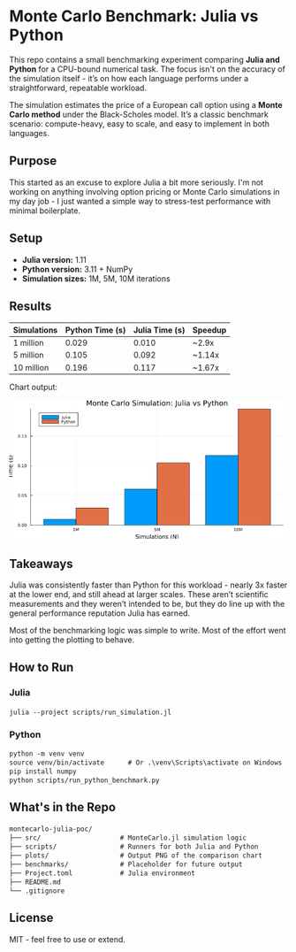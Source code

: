# Monte Carlo Benchmark: Julia vs Python

This repo contains a small benchmarking experiment comparing **Julia and Python** for a CPU-bound numerical task. The focus isn't on the accuracy of the simulation itself - it’s on how each language performs under a straightforward, repeatable workload.

The simulation estimates the price of a European call option using a **Monte Carlo method** under the Black-Scholes model. It’s a classic benchmark scenario: compute-heavy, easy to scale, and easy to implement in both languages.

## Purpose

This started as an excuse to explore Julia a bit more seriously. I'm not working on anything involving option pricing or Monte Carlo simulations in my day job - I just wanted a simple way to stress-test performance with minimal boilerplate.

## Setup

- **Julia version:** 1.11  
- **Python version:** 3.11 + NumPy  
- **Simulation sizes:** 1M, 5M, 10M iterations

## Results

| Simulations | Python Time (s) | Julia Time (s) | Speedup |
|-------------|------------------|----------------|---------|
| 1 million   | 0.029            | 0.010          | ~2.9x   |
| 5 million   | 0.105            | 0.092          | ~1.14x  |
| 10 million  | 0.196            | 0.117          | ~1.67x  |

Chart output:

![Benchmark Chart](./plots/runtime_comparison.png)

## Takeaways

Julia was consistently faster than Python for this workload - nearly 3x faster at the lower end, and still ahead at larger scales. These aren’t scientific measurements and they weren’t intended to be, but they do line up with the general performance reputation Julia has earned.

Most of the benchmarking logic was simple to write. Most of the effort went into getting the plotting to behave.

## How to Run

### Julia

```
julia --project scripts/run_simulation.jl
```

### Python

```
python -m venv venv
source venv/bin/activate      # Or .\venv\Scripts\activate on Windows
pip install numpy
python scripts/run_python_benchmark.py
```

## What's in the Repo

```
montecarlo-julia-poc/
├── src/                    # MonteCarlo.jl simulation logic
├── scripts/                # Runners for both Julia and Python
├── plots/                  # Output PNG of the comparison chart
├── benchmarks/             # Placeholder for future output
├── Project.toml            # Julia environment
├── README.md
└── .gitignore
```

## License

MIT - feel free to use or extend.
